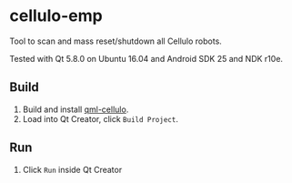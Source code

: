 cellulo-emp
===========

Tool to scan and mass reset/shutdown all Cellulo robots.

Tested with Qt 5.8.0 on Ubuntu 16.04 and Android SDK 25 and NDK r10e.

Build
-----

1. Build and install [qml-cellulo](../../).
1. Load into Qt Creator, click `Build Project`.

Run
---

1. Click `Run` inside Qt Creator
